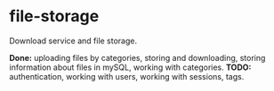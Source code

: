 # file-storage
Download service and file storage.

**Done:** uploading files by categories, storing and downloading, storing information about files in mySQL, working with categories.
**TODO:** authentication, working with users, working with sessions, tags.
